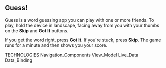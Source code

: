 
## Guess!

Guess is a word guessing app you can play with one or more friends. To play, hold the device in landscape, facing away from you with your thumbs on the **Skip** and **Got It** buttons. 

If you get the word right, press **Got It**. If you're stuck, press **Skip**. The game runs for a minute and then shows you your score.


TECHNOLOGIES
Navigation_Components
View_Model
Live_Data
Data_Binding
